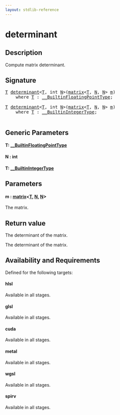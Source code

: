 ```yaml
---
layout: stdlib-reference
---
```


# determinant

## Description

Compute matrix determinant.

## Signature 

<pre>
<a href="determinant.html#typeparam-T" class="code_type">T</a> <a href="determinant.html">determinant</a>&lt;<a href="determinant.html#typeparam-T" class="code_type">T</a>, <span class="code_keyword">int</span> <a href="determinant.html#decl-N" class="code_var">N</a>&gt;(<a href="../types/matrix/index.html" class="code_type">matrix</a>&lt;<a href="determinant.html#typeparam-T" class="code_type">T</a>, <a href="determinant.html#decl-N" class="code_var">N</a>, <a href="determinant.html#decl-N" class="code_var">N</a>&gt; <a href="determinant.html#decl-m" class="code_param">m</a>)
    <span class='code_keyword'>where</span> <a href="determinant.html#typeparam-T" class="code_type">T</a> : <a href="../interfaces/0_builtinfloatingpointtype-029hm/index.html" class="code_type">__BuiltinFloatingPointType</a>;

<a href="determinant.html#typeparam-T" class="code_type">T</a> <a href="determinant.html">determinant</a>&lt;<a href="determinant.html#typeparam-T" class="code_type">T</a>, <span class="code_keyword">int</span> <a href="determinant.html#decl-N" class="code_var">N</a>&gt;(<a href="../types/matrix/index.html" class="code_type">matrix</a>&lt;<a href="determinant.html#typeparam-T" class="code_type">T</a>, <a href="determinant.html#decl-N" class="code_var">N</a>, <a href="determinant.html#decl-N" class="code_var">N</a>&gt; <a href="determinant.html#decl-m" class="code_param">m</a>)
    <span class='code_keyword'>where</span> <a href="determinant.html#typeparam-T" class="code_type">T</a> : <a href="../interfaces/0_builtinintegertype-029g/index.html" class="code_type">__BuiltinIntegerType</a>;

</pre>

## Generic Parameters

####  <a id="typeparam-T"></a>T: [\_\_BuiltinFloatingPointType](../interfaces/0_builtinfloatingpointtype-029hm/index.html)
####  <a id="decl-N"></a>N  : int
####  <a id="typeparam-T"></a>T: [\_\_BuiltinIntegerType](../interfaces/0_builtinintegertype-029g/index.html)

## Parameters

####  <a id="decl-m"></a>m  : [matrix](../types/matrix/index.html)\<[T](../types/matrix/t-0.html), [N](../types/matrix/index.html#decl-N), [N](../types/matrix/index.html#decl-N)\>
The matrix.


## Return value
The determinant of the matrix.


The determinant of the matrix.


## Availability and Requirements

Defined for the following targets:

#### hlsl
Available in all stages.

#### glsl
Available in all stages.

#### cuda
Available in all stages.

#### metal
Available in all stages.

#### wgsl
Available in all stages.

#### spirv
Available in all stages.



